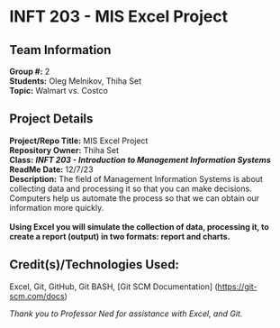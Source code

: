 # INFT 203 - MIS Excel Project

## Team Information
**Group #:** 2 <br/>
**Students:** Oleg Melnikov, Thiha Set <br/>
**Topic:** Walmart vs. Costco

## Project Details
**Project/Repo Title:** MIS Excel Project <br />
**Repository Owner:** Thiha Set <br />
**Class:** ***INFT 203 - Introduction to Management Information Systems*** <br/>
**ReadMe Date:** 12/7/23 <br/>
**Description:** The field of Management Information Systems is about collecting data and processing it so that you can make decisions. Computers help us automate the process so that we can obtain our information more quickly. <br/>
<br/>
**Using Excel you will simulate the collection of data, processing it, to create a report \(output\) in two formats: report and charts.**

## Credit\(s\)/Technologies Used:
Excel, Git, GitHub, Git BASH, [Git SCM Documentation] (https://git-scm.com/docs)

*Thank you to Professor Ned for assistance with Excel, and Git.*
